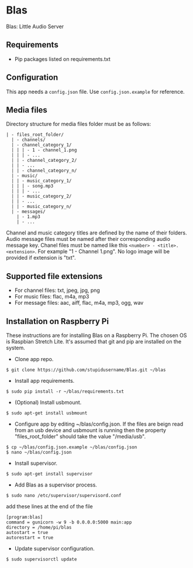 Blas
====

Blas: Little Audio Server

Requirements
------------

* Pip packages listed on requirements.txt

Configuration
-------------

This app needs a `config.json` file. Use `config.json.example` for reference.

Media files
-----------

Directory structure for media files folder must be as follows:
```
| - files_root_folder/
  | - channels/
  | - channel_category_1/
  | | | - 1 - channel_1.png
  | | | - ...
  | | - channel_category_2/
  | | - ...
  | | - channel_category_n/
  | - music/
  | | - music_category_1/
  | | | - song.mp3
  | | | - ...
  | | - music_category_2/
  | | - ...
  | | - music_category_n/
  | - messages/
    | - 1.mp3
    | - ...
```
Channel and music category titles are defined by the name of their folders. Audio message files must be named after their corresponding audio message key.
Chanel files must be named like this ```<number> - <title>.<extension>```. For example "1 - Channel 1.png". No logo image will be provided if extension is "txt".

Supported file extensions
-------------------------

* For channel files: txt, jpeg, jpg, png
* For music files: flac, m4a, mp3
* For message files: aac, aiff, flac, m4a, mp3, ogg, wav

Installation on Raspberry Pi
----------------------------

These instructions are for installing Blas on a Raspberry Pi.
The chosen OS is Raspbian Stretch Lite. It's assumed that git and pip are installed on the system.

* Clone app repo.
```
$ git clone https://github.com/stupidusername/Blas.git ~/blas
```
* Install app requirements.
```
$ sudo pip install -r ~/blas/requirements.txt
```
* (Optional) Install usbmount.
```
$ sudo apt-get install usbmount
```
* Configure app by editing ~/blas/config.json.
If the files are beign read from an usb device and usbmount is running then the property "files_root_folder" should take the value "/media/usb".
```
$ cp ~/blas/config.json.example ~/blas/config.json
$ nano ~/blas/config.json
```
* Install supervisor.
```
$ sudo apt-get install supervisor
```
* Add Blas as a supervisor process.
```
$ sudo nano /etc/supervisor/supervisord.conf
```
add these lines at the end of the file
```
[program:blas]                                                                  
command = gunicorn -w 9 -b 0.0.0.0:5000 main:app
directory = /home/pi/blas
autostart = true
autorestart = true
```
* Update supervisor configuration.
```
$ sudo supervisorctl update
```
